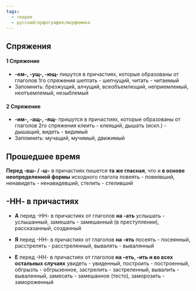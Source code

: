 ```yaml
---
tags:
  - теория
  - русский/орфография/морфемика
---
```

## Спряжения
#### 1 Спряжение
- **-ем-, -ущ-, -ющ-** пишутся в причастиях, которые образованы от глаголов 1го спряжения
шептать - шепчущий, читать - читаемый
- Запомнить: брезжущий, алчущий, всеобъемлющий, неприемлемый, неотъемлемый, незыблемый

#### 2 Спряжение
- **-им-, -ащ-, -ящ-** пришутся в причастиях, которые образованы от глаголов 2го спряжения
клеить - клеящий, дышать (искл.) - дышащий, видеть - видимый
- Запомнить: мучащий, мучимый, движимый

## Прошедшее время
**Перед -вш- / -ш-** в причастиях пишется **та же гласная**, что и **в основе неопределенной формы** исходного глагола
повеять - повеявший, ненавидеть - ненавидевший, стелить - стеливший

## -НН- в причастиях
- **А** перед -НН- в причастиях от глаголов **на -ать**
услышать - услышанный, замешать - замешанный (в преступлении), рассказанный, созданный

- **Я** перед -НН- в причастиях от глаголов **на -ять**
посеять - посеянный, расстрелять - расстрелянный, вывалять - вывалянный

- **Е** перед -НН- в причастиях от глаголов **на -еть, -ить и во всех остальных случаях**
увидеть - увиденный, построить - построенный, обгрызть - обгрызенное, застрелить - застреленный, вывалить - вываленный, замесить - замешанное (тесто), заморозить - замороженный